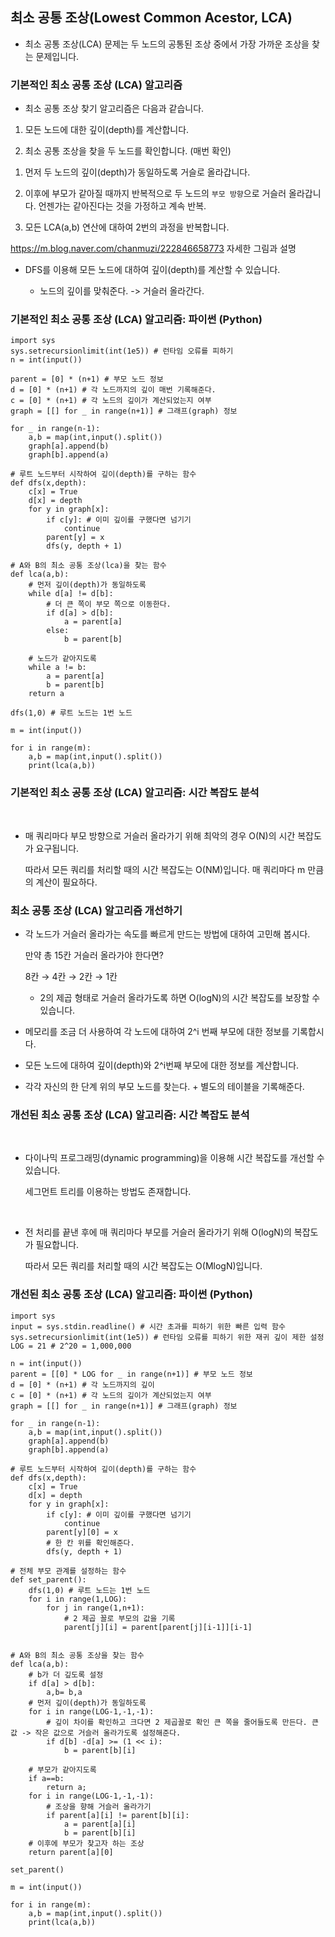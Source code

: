 ## 최소 공통 조상(Lowest Common Acestor, LCA)

-  최소 공통 조상(LCA) 문제는 두 노드의 공통된 조상 중에서 가장 가까운 조상을 찾는 문제입니다.

### 기본적인 최소 공통 조상 (LCA) 알고리즘

- 최소 공통 조상 찾기 알고리즘은 다음과 같습니다.

1. 모든 노드에 대한 깊이(depth)를 계산합니다.

2. 최소 공통 조상을 찾을 두 노드를 확인합니다. (매번 확인)

  1) 먼저 두 노드의 깊이(depth)가 동일하도록 거슬로 올라갑니다.

  2) 이후에 부모가 같아질 때까지 반복적으로 두 노드의 `부모 방향`으로 거슬러 올라갑니다. 언젠가는 같아진다는 것을 가정하고 계속 반복.

3. 모든 LCA(a,b) 연산에 대하여 2번의 과정을 반복합니다.

<https://m.blog.naver.com/chanmuzi/222846658773> 자세한 그림과 설명

- DFS를 이용해 모든 노드에 대하여 깊이(depth)를 계산할 수 있습니다.
  
  - 노드의 깊이를 맞춰준다. -> 거슬러 올라간다.


###  기본적인 최소 공통 조상 (LCA) 알고리즘: 파이썬 (Python)

```
import sys
sys.setrecursionlimit(int(1e5)) # 런타임 오류를 피하기
n = int(input())

parent = [0] * (n+1) # 부모 노드 정보
d = [0] * (n+1) # 각 노드까지의 깊이 매번 기록해준다.
c = [0] * (n+1) # 각 노드의 깊이가 계산되었는지 여부
graph = [[] for _ in range(n+1)] # 그래프(graph) 정보

for _ in range(n-1):    
	a,b = map(int,input().split())
	graph[a].append(b)
	graph[b].append(a)

# 루트 노드부터 시작하여 깊이(depth)를 구하는 함수
def dfs(x,depth):
    c[x] = True
    d[x] = depth
    for y in graph[x]:
        if c[y]: # 이미 깊이를 구했다면 넘기기
            continue
        parent[y] = x
        dfs(y, depth + 1)
        
# A와 B의 최소 공통 조상(lca)을 찾는 함수
def lca(a,b):
    # 먼저 깊이(depth)가 동일하도록
    while d[a] != d[b]:
        # 더 큰 쪽이 부모 쪽으로 이동한다.
        if d[a] > d[b]:
            a = parent[a]
        else:
            b = parent[b]

    # 노드가 같아지도록
    while a != b:
        a = parent[a]
        b = parent[b]
    return a

dfs(1,0) # 루트 노드는 1번 노드

m = int(input())

for i in range(m):
    a,b = map(int,input().split())
    print(lca(a,b))

```

### 기본적인 최소 공통 조상 (LCA) 알고리즘: 시간 복잡도 분석
​
- 매 쿼리마다 부모 방향으로 거슬러 올라가기 위해 최악의 경우 O(N)의 시간 복잡도가 요구됩니다.

  따라서 모든 쿼리를 처리할 때의 시간 복잡도는 O(NM)입니다. 매 쿼리마다 m 만큼의 계산이 필요하다.


### 최소 공통 조상 (LCA) 알고리즘 개선하기

- 각 노드가 거슬러 올라가는 속도를 빠르게 만드는 방법에 대하여 고민해 봅시다.

     만약 총 15칸 거슬러 올라가야 한다면?

  8칸 → 4칸 → 2칸 → 1칸
  - 2의 제곱 형태로 거슬러 올라가도록 하면 O(logN)의 시간 복잡도를 보장할 수 있습니다.

- 메모리를 조금 더 사용하여 각 노드에 대하여 2^i 번째 부모에 대한 정보를 기록합시다.

- 모든 노드에 대하여 깊이(depth)와 2^i번째 부모에 대한 정보를 계산합니다.
- 각각 자신의 한 단계 위의 부모 노드를 찾는다. + 별도의 테이블을 기록해준다.

###  개선된 최소 공통 조상 (LCA) 알고리즘: 시간 복잡도 분석

​
- 다이나믹 프로그래밍(dynamic programming)을 이용해 시간 복잡도를 개선할 수 있습니다.

    세그먼트 트리를 이용하는 방법도 존재합니다.

​
- 전 처리를 끝낸 후에 매 쿼리마다 부모를 거슬러 올라가기 위해 O(logN)의 복잡도가 필요합니다.

    따라서 모든 쿼리를 처리할 때의 시간 복잡도는 O(MlogN)입니다.

### 개선된 최소 공통 조상 (LCA) 알고리즘: 파이썬 (Python)

```
import sys
input = sys.stdin.readline() # 시간 초과를 피하기 위한 빠른 입력 함수
sys.setrecursionlimit(int(1e5)) # 런타임 오류를 피하기 위한 재귀 깊이 제한 설정
LOG = 21 # 2^20 = 1,000,000

n = int(input())
parent = [[0] * LOG for _ in range(n+1)] # 부모 노드 정보
d = [0] * (n+1) # 각 노드까지의 깊이
c = [0] * (n+1) # 각 노드의 깊이가 계산되었는지 여부
graph = [[] for _ in range(n+1)] # 그래프(graph) 정보

for _ in range(n-1):    
	a,b = map(int,input().split())
	graph[a].append(b)
	graph[b].append(a)

# 루트 노드부터 시작하여 깊이(depth)를 구하는 함수
def dfs(x,depth):
    c[x] = True
    d[x] = depth
    for y in graph[x]:
        if c[y]: # 이미 깊이를 구했다면 넘기기
            continue
        parent[y][0] = x
        # 한 칸 위를 확인해준다.
        dfs(y, depth + 1)
        
# 전체 부모 관계를 설정하는 함수
def set_parent():
    dfs(1,0) # 루트 노드는 1번 노드
    for i in range(1,LOG):
        for j in range(1,n+1):
            # 2 제곱 꼴로 부모의 값을 기록
            parent[j][i] = parent[parent[j][i-1]][i-1]


# A와 B의 최소 공통 조상을 찾는 함수
def lca(a,b):
    # b가 더 깊도록 설정
    if d[a] > d[b]:
        a,b= b,a
    # 먼저 깊이(depth)가 동일하도록
    for i in range(LOG-1,-1,-1):
        # 깊이 차이를 확인하고 크다면 2 제곱꼴로 확인 큰 쪽을 줄어들도록 만든다. 큰 값 -> 작은 값으로 거슬러 올라가도록 설정해준다.
        if d[b] -d[a] >= (1 << i):
            b = parent[b][i]
    
    # 부모가 같아지도록
    if a==b:
        return a;
    for i in range(LOG-1,-1,-1):
        # 조상을 향해 거슬러 올라가기
        if parent[a][i] != parent[b][i]:
            a = parent[a][i]
            b = parent[b][i]
    # 이후에 부모가 찾고자 하는 조상
    return parent[a][0]

set_parent()

m = int(input())

for i in range(m):
    a,b = map(int,input().split())
    print(lca(a,b))

```